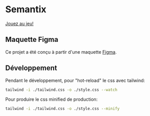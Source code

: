 # Semantix

[Jouez au jeu!](https://paul-ohl.github.io/Semantix/)

## Maquette Figma

Ce projet a été conçu à partir d'une maquette [Figma](https://www.figma.com/design/OE1dBSohiKKraTv42753Wd/Semantix).

## Développement

Pendant le développement, pour "hot-reload" le css avec tailwind:
```bash
tailwind -i ./tailwind.css -o ./style.css --watch
```

Pour produire le css minified de production:
```bash
tailwind -i ./tailwind.css -o ./style.css --minify
```
